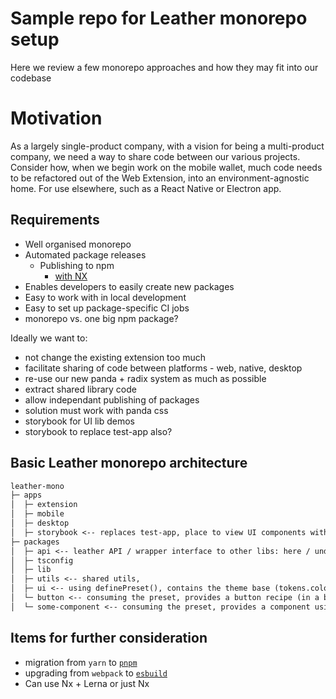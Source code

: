 # Sample repo for Leather monorepo setup

Here we review a few monorepo approaches and how they may fit into our codebase

# Motivation

As a largely single-product company, with a vision for being a multi-product company, we need a way to share code between our various projects. Consider how, when we begin work on the mobile wallet, much code needs to be refactored out of the Web Extension, into an environment-agnostic home. For use elsewhere, such as a React Native or Electron app.

## Requirements

- Well organised monorepo
- Automated package releases
    - Publishing to npm
        - [with NX](https://nx.dev/concepts/more-concepts/buildable-and-publishable-libraries)
- Enables developers to easily create new packages
- Easy to work with in local development
- Easy to set up package-specific CI jobs
- monorepo vs. one big npm package?


Ideally we want to:
- not change the existing extension too much
- facilitate sharing of code between platforms - web, native, desktop
- re-use our new panda + radix system as much as possible
- extract shared library code 
- allow independant publishing of packages
- solution must work with panda css
- storybook for UI lib demos
- storybook to replace test-app also? 

## Basic Leather monorepo architecture


```md
leather-mono
├─ apps
│  ├─ extension
│  ├─ mobile
│  ├─ desktop
│  ├─ storybook <-- replaces test-app, place to view UI components with context + tests
├─ packages
│  ├─ api <-- leather API / wrapper interface to other libs: here / under apps,
│  ├─ tsconfig
│  ├─ lib
│  ├─ utils <-- shared utils,
│  ├─ ui <-- using definePreset(), contains the theme base (tokens.colors, semantic tokens, etc)
│  └─ button <-- consuming the preset, provides a button recipe (in a buttonPreset) + a ShadcnButton component
│  └─ some-component <-- consuming the preset, provides a component using internal `css` calls, ships a panda.json extract result
```


## Items for further consideration

- migration from `yarn` to [`pnpm`](https://pnpm.io/)
- upgrading from `webpack` to [`esbuild`](https://esbuild.github.io/)
- Can use Nx + Lerna or just Nx
 
